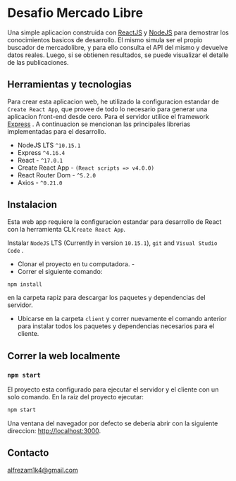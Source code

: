 # Desafio Mercado Libre

Una simple aplicacion construida con  [ReactJS](https://reactjs.org/) y [NodeJS](https://nodejs.org/)  para demostrar los conocimientos basicos de desarrollo.
El mismo simula ser el propio buscador de mercadolibre, y para ello consulta el API del mismo y devuelve datos reales. Luego, si se obtienen resultados, se puede visualizar el detalle de las publicaciones.

## Herramientas y tecnologias

Para crear esta aplicacion web, he utilizado la configuracion estandar de `Create React App`, que provee de todo lo necesario para generar una aplicacion front-end desde cero. Para el servidor utilice el framework  [Express](http://expressjs.com/) .
A continuacion se mencionan las principales librerias implementadas para el desarrollo.

- NodeJS LTS `^10.15.1`
- Express `^4.16.4`
- React - `^17.0.1`
- Create React App - `(React scripts => v4.0.0)`
- React Router Dom - `^5.2.0`
- Axios - `^0.21.0`

## Instalacion

Esta web app requiere la configuracion estandar para desarrollo de React con la herramienta CLI`Create React App`.


Instalar `NodeJS` LTS (Currently in version `10.15.1`), `git` and `Visual Studio Code` .

- Clonar el proyecto en tu computadora. -
- Correr el siguiente comando:

```bash
npm install
```
en la carpeta rapiz para descargar los paquetes y dependencias del servidor.
- Ubicarse en la carpeta `client` y correr nuevamente el comando anterior para instalar todos los paquetes y dependencias necesarios para el cliente.

## Correr la web localmente

### `npm start`

El proyecto esta configurado para ejecutar el servidor y el cliente con un solo comando.
En la raiz del proyecto ejecutar:
```bash
npm start
```
Una ventana del navegador por defecto se deberia abrir con la siguiente direccion: [http://localhost:3000](http://localhost:3000).


## Contacto

alfrezam1k4@gmail.com